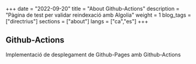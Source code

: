 +++
date        = "2022-09-20"
title       = "About Github-Actions"
description = "Pàgina de test per validar reindexació amb Algolia"
weight      = 1
blog_tags	= ["directrius"]
sections    = ["about"]
langs       = ["ca","es"]
+++

## Github-Actions

Implementació de desplegament de Github-Pages amb Github-Actions